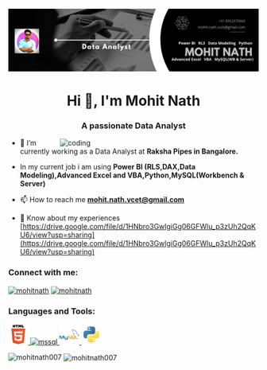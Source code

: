 ![logo](https://github.com/MohitNath007/MohitNath007/blob/main/Mohit%20Nath%20(1).png)
<h1 align="center">Hi 👋, I'm Mohit Nath</h1>
<h3 align="center">A passionate Data Analyst</h3>

<img align="right" alt="coding" width="400" src="https://user-images.githubusercontent.com/55389276/140866485-8fb1c876-9a8f-4d6a-98dc-08c4981eaf70.gif">

- 🔭 I’m currently working as a Data Analyst at **Raksha Pipes in Bangalore.**

- In my current job i am using **Power BI (RLS,DAX,Data Modeling),Advanced Excel and VBA,Python,MySQL(Workbench & Server)**

- 📫 How to reach me **mohit.nath.vcet@gmail.com**

- 📄 Know about my experiences [https://drive.google.com/file/d/1HNbro3GwlgiGg06GFWlu_p3zUh2QqKU6/view?usp=sharing](https://drive.google.com/file/d/1HNbro3GwlgiGg06GFWlu_p3zUh2QqKU6/view?usp=sharing)

<h3 align="left">Connect with me:</h3>
<p align="left">
<a href="https://linkedin.com/in/mohitnath" target="blank"><img align="center" src="https://raw.githubusercontent.com/rahuldkjain/github-profile-readme-generator/master/src/images/icons/Social/linked-in-alt.svg" alt="mohitnath" height="30" width="40" /></a>
<a href="https://www.leetcode.com/mohitnath" target="blank"><img align="center" src="https://raw.githubusercontent.com/rahuldkjain/github-profile-readme-generator/master/src/images/icons/Social/leet-code.svg" alt="mohitnath" height="30" width="40" /></a>
</p>

<h3 align="left">Languages and Tools:</h3>
<p align="left"> <a href="https://www.w3.org/html/" target="_blank" rel="noreferrer"> <img src="https://raw.githubusercontent.com/devicons/devicon/master/icons/html5/html5-original-wordmark.svg" alt="html5" width="40" height="40"/> </a> <a href="https://www.microsoft.com/en-us/sql-server" target="_blank" rel="noreferrer"> <img src="https://www.svgrepo.com/show/303229/microsoft-sql-server-logo.svg" alt="mssql" width="40" height="40"/> </a> <a href="https://www.mysql.com/" target="_blank" rel="noreferrer"> <img src="https://raw.githubusercontent.com/devicons/devicon/master/icons/mysql/mysql-original-wordmark.svg" alt="mysql" width="40" height="40"/> </a> <a href="https://www.python.org" target="_blank" rel="noreferrer"> <img src="https://raw.githubusercontent.com/devicons/devicon/master/icons/python/python-original.svg" alt="python" width="40" height="40"/> </a> </p>

<p><img align="left" src="https://github-readme-stats.vercel.app/api/top-langs?username=mohitnath007&show_icons=true&locale=en&layout=compact" alt="mohitnath007" /></p>

<p>&nbsp;<img align="center" src="https://github-readme-stats.vercel.app/api?username=mohitnath007&show_icons=true&locale=en" alt="mohitnath007" /></p>
